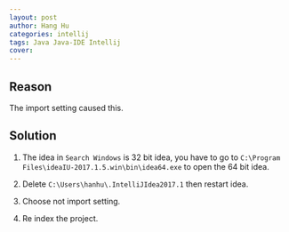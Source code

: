 ```yaml
---
layout: post
author: Hang Hu
categories: intellij
tags: Java Java-IDE Intellij 
cover: 
---
```


## Reason

The import setting caused this.

## Solution

1. The idea in `Search Windows` is 32 bit idea, you have to go to `C:\Program Files\ideaIU-2017.1.5.win\bin\idea64.exe` to open the 64 bit idea.

2. Delete `C:\Users\hanhu\.IntelliJIdea2017.1` then restart idea.

3. Choose not import setting.

4. Re index the project.
